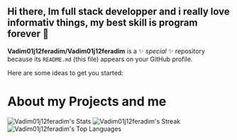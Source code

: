 ## Hi there, Im full stack developper and i really love informativ things, my best skill is program forever 👋

**Vadim01j12feradim/Vadim01j12feradim** is a ✨ _special_ ✨ 
repository because its `README.md` (this file) appears on your GitHub profile.

Here are some ideas to get you started:
# About my Projects and me
![Vadim01j12feradim's Stats](https://github-readme-stats.vercel.app/api?username=Vadim01j12feradim&theme=dark&show_icons=true&hide_border=false&count_private=true)
![Vadim01j12feradim's Streak](https://github-readme-streak-stats.herokuapp.com/?user=Vadim01j12feradim&theme=dark&hide_border=false)
![Vadim01j12feradim's Top Languages](https://github-readme-stats.vercel.app/api/top-langs/?username=Vadim01j12feradim&theme=dark&show_icons=true&hide_border=false&layout=compact)
